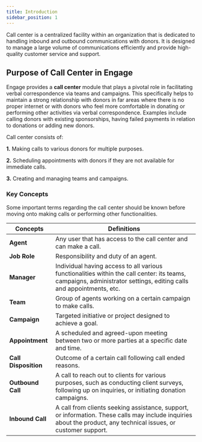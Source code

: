 ```yaml
---
title: Introduction
sidebar_position: 1
---
```


Call center is a centralized facility within an organization that is dedicated to handling inbound and outbound communications with donors. It is designed to manage a large volume of communications efficiently and provide high-quality customer service and support.

## Purpose of Call Center in Engage

Engage provides a **call center** module that plays a pivotal role in facilitating verbal correspondence via teams and campaigns. This specifically helps to maintain a strong relationship with donors in far areas where there is no proper internet or with donors who feel more comfortable in donating or performing other activities via verbal correspondence. Examples include calling donors with existing sponsorships, having failed payments in relation to donations or adding new donors.

Call center consists of:
 
**1.** Making calls to various donors for multiple purposes.

**2.** Scheduling appointments with donors if they are not available for immediate calls.

**3.** Creating and managing teams and campaigns.

### Key Concepts

Some important terms regarding the call center should be known before moving onto making calls or performing other functionalities. 

| Concepts | Definitions |
| -------- | ----------- |
| **Agent** | Any user that has access to the call center and can make a call. |
| **Job Role** | Responsibility and duty of an agent. |
| **Manager** | Individual having access to all various functionalities within the call center: its teams, campaigns, administrator settings, editing calls and appointments, etc. |
| **Team** | Group of agents working on a certain campaign to make calls. |
| **Campaign** | Targeted initiative or project designed to achieve a goal. |
| **Appointment** | A scheduled and agreed-upon meeting between two or more parties at a specific date and time. |
| **Call Disposition** | Outcome of a certain call following call ended reasons. |
| **Outbound Call** | A call to reach out to clients for various purposes, such as conducting client surveys, following up on inquiries, or initiating donation campaigns. |
| **Inbound Call** | A call from clients seeking assistance, support, or information. These calls may include inquiries about the product, any technical issues, or customer support. |